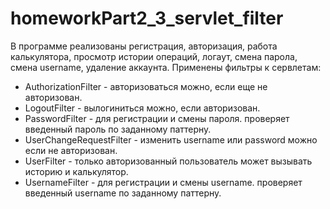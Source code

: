 # homeworkPart2_3_servlet_filter
В программе реализованы регистрация, авторизация, работа калькулятора, просмотр истории операций, логаут, смена парола, смена username, удаление аккаунта.
Применены фильтры к сервлетам: 
- AuthorizationFilter - авторизоваться можно, если еще не авторизован. 
- LogoutFilter - вылогиниться можно, если авторизован. 
- PasswordFilter - для регистрации и смены пароля. проверяет введенный пароль по заданному паттерну.
- UserChangeRequestFilter - изменить username или password можно если не авторизован. 
- UserFilter - только авторизованный пользователь может вызывать историю и калькулятор. 
- UsernameFilter - для регистрации и смены username. проверяет введенный username по заданному паттерну.
